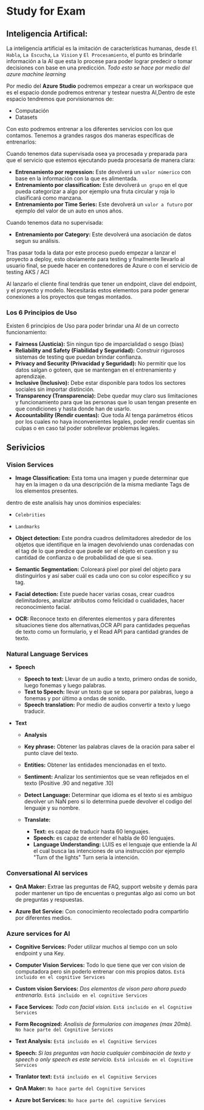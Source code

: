 # Study for Exam

## Inteligencia Artifical:

La inteligencia artificial es la imitación de características humanas, desde `El Habla`, `La Escucha`, `La Vision` y `El Procesamiento`, el punto es brindarle información a la AI que esta lo procese para poder lograr predecir o tomar decisiones con base en una predicción.
_Todo esto se hace por medio del azure machine learning_

Por medio del **Azure Studio** podremos empezar a crear un workspace que es el espacio donde podremos entrenar y testear nuestra AI,Dentro de este espacio tendremos que porvisionarnos de:

* Computación
* Datasets

Con esto podremos entrenar a los diferentes servicios con los que contamos.
Tenemos a grandes rasgos dos maneras específicas de entrenarlos:

Cuando tenemos data supervisada osea ya procesada y preparada para que el servicio que estemos ejecutando pueda procesarla de manera clara:

* **Entrenamiento por regression:** Este devolverá un `valor númerico` con base en la información con la que es alimentada.
* **Entrenamiento por classification:** Este devolverá `un grupo` en el que pueda categorizar a algo por ejemplo una fruta circular y roja lo clasificará como manzana.
* **Entrenamiento por Time Series:** Este devolverá un `valor a futuro` por ejemplo del valor de un auto en unos años.

Cuando tenemos data no supervisada:

* **Entrenamiento por Category:** Este devolverá una asociación de datos segun su análisis.

Tras pasar toda la data por este proceso puedo empezar a lanzar el proyecto a deploy, esto obviamente para testing y finalmente llevarlo al usuario final, se puede hacer en contenedores de Azure o con el servicio de testing AKS / ACI

Al lanzarlo el cliente final tendrás que tener un endpoint, clave del endpoint, y el proyecto y modelo.
Necesitarás estos elementos para poder generar conexiones a los proyectos que tengas montados.

### Los 6 Principios de Uso

Existen 6 principios de Uso para poder brindar una AI de un correcto funcionamiento:

* **Fairness (Justicia):** Sin ningun tipo de imparcialidad o sesgo (bias)
* **Reliability and Safety (Fiabilidad y Seguridad):** Construir rigurosos sistemas de testing que puedan brindar confianza.
* **Privacy and Security (Privacidad y Seguridad):** No permitir que los datos salgan o goteen, que se mantengan en el entrenamiento y aprendizaje.
* **Inclusive (Inclusivo):** Debe estar disponible para todos los sectores sociales sin importar distinción.
* **Transparency (Transparencia):** Debe quedar muy claro sus limitaciones y funcionamiento para que las personas que lo usan tengan presente en que condiciones y hasta donde han de usarlo.
* **Accountability (Rendir cuentas):** Que toda AI tenga parámetros éticos por los cuales no haya inconvenientes legales, poder rendir cuentas sin culpas o en caso tal poder sobrellevar problemas legales.

## Serivicios

### Vision Services

* **Image Classification:** Esta toma una imagen y puede determinar que hay en la imagen o da una descripción de la misma mediante Tags de los elementos presentes.

dentro de este analisis hay unos dominios especiales:

* `Celebrities`
* `Landmarks`

* **Object detection:** Este pondra cuadros delimitadores alrededor de los objetos que identifique en la imagen devolviendo unas cordenadas con el tag de lo que predice que puede ser el objeto en cuestion y su cantidad de confianza o de probabilidad de que si sea.

* **Semantic Segmentation:** Coloreará pixel por pixel del objeto para distinguirlos y así saber cuál es cada uno con su color específico y su tag.

* **Facial detection:** Este puede hacer varias cosas, crear cuadros delimitadores, analizar atributos como felicidad o cualidades, hacer reconocimiento facial.

* **OCR:** Reconoce texto en diferentes elementos y para diferentes situaciones tiene dos alternativas,OCR API para cantidades pequeñas de texto como un formulario, y el Read API para cantidad grandes de texto.

### Natural Language Services

* **Speech**
    * **Speech to text:** Llevar de un audio a texto, primero ondas de sonido, luego fonemas y luego palabras.
    * **Text to Speech:** llevar un texto que se separa por palabras, luego a fonemas y por último a ondas de sonido.
    * **Speech translation:** Por medio de audios convertir a texto y luego traducir.

* **Text**
    * **Analysis**
    * **Key phrase:** Obtener las palabras claves de la oración para saber el punto clave del texto.
    * **Entities:** Obtener las entidades mencionadas en el texto.
    * **Sentiment:** Analizar los sentimientos que se vean reflejados en el texto (Positive .90 and negative .10)
    * **Detect Language:** Determinar que idioma es el texto si es ambiguo devolver un NaN pero si lo determina puede devolver el codigo del lenguaje y su nombre.
    
    * **Translate:**
        * **Text:** es capaz de traducir hasta 60 lenguajes.
        * **Speech:** es capaz de entender el habla de 60 lenguajes.
        * **Language Understanding:** LUIS es el lenguaje que entiende la AI el cual busca las intenciones de una instrucción por ejemplo "Turn of the lights" Turn seria la intención.

### Conversational AI services

* **QnA Maker:** Extrae las preguntas de FAQ, support website y demás para poder mantener un tipo de encuentas o preguntas algo asi como un bot de preguntas y respuestas.

* **Azure Bot Service:** Con conocimiento recolectado podra compartirlo por diferentes medios.

### Azure services for AI

* **Cognitive Services:** Poder utilizar muchos al tiempo con un solo endpoint y una Key.

* **Computer Vision Services:** Todo lo que tiene que ver con vision de computadora pero sin poderlo entrenar con mis propios datos. `Está incluido en el cognitive Services`

*  **Custom vision Services:** _Dos elementos de vison pero ahora puedo entrenarlo._ `Está incluido en el cognitive Services`

* **Face Services:** _Todo con facial vision._ `Está incluido en el Cognitive Services`

*  **Form Recognized:** _Analisis de formularios con imagenes (max 20mb)._ `No hace parte del Cognitive Services`

*  **Text Analysis:** `Está incluido en el Cognitive Services`

*  **Speech:** _Si las preguntas van hacia cualquier combinación de texto y speech o only speech es este servicio._ `Está inlcuido en el Cognitive Services`

*  **Tranlator text:** `Está incluido en el Cognitive Services`

*  **QnA Maker:** `No hace parte del Cognitive Services`

*  **Azure bot Services:** `No hace parte del cognitive Services`
